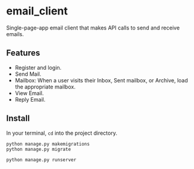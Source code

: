 # email_client
Single-page-app email client that makes API calls to send and receive emails.

## Features
  - Register and login.
  - Send Mail.
  - Mailbox: When a user visits their Inbox, Sent mailbox, or Archive, load the appropriate mailbox.
  - View Email.
  - Reply Email.
  
## Install
  In your terminal, `cd` into the project directory.
  ```
  python manage.py makemigrations
  python manage.py migrate
  
  python manage.py runserver
  ```

